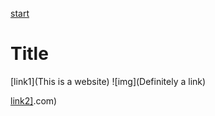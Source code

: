 [start](hello.com)
# Title

[link1](This is a website)
![img](Definitely a link)

[link2\]](hello).com)